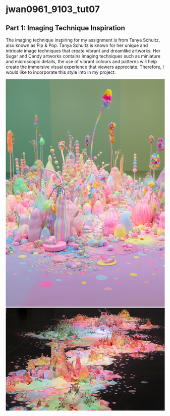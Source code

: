 # jwan0961_9103_tut07

## Part 1: Imaging Technique Inspiration
The imaging technique inspiring for my assignment is from Tanya Schultz, also known as Pip & Pop. Tanya Schultz is known for her unique and intricate image techniques that create vibrant and dreamlike artworks. Her Sugar and Candy artworks contains imaging techniques such as miniature and microscopic details, the use of vibrant colours and patterns will help create the immersive visual experience that viewers appreciate. Therefore, I would like to incorporate this style into in my project.

![Tanya Schultz artwork: Kew Gardens](image.png)
![Tanya Schultz artwork: Galeria Libertad](image-1.png)
